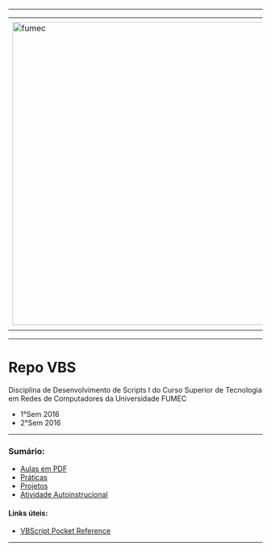 -----

<div align="center">
  <table>
    <tr>
      <td align="center" colspan="2"></td>
    </tr> 
    <tr>
      <td>
        <img align="center" width="600px" src="https://joaopauloaramuni.github.io/image/fumec-logo2.png?raw=true" alt="fumec"/>
      </td>
      <td>
        <img align="center" width="600px" src="https://joaopauloaramuni.github.io/image/fumec-hist.png?raw=true" alt="fumec-hist"/>
      </td>
    </tr>
    <tr>
      <td align="center" colspan="2"></td>
    </tr> 
  </table>
</div>

-----

# Repo VBS

Disciplina de Desenvolvimento de Scripts I do Curso Superior de Tecnologia em Redes de Computadores da Universidade FUMEC

- 1°Sem 2016
- 2°Sem 2016

-----

### Sumário:
- [Aulas em PDF](https://github.com/joaopauloaramuni/vbscript/tree/main/PDF)
- [Práticas](https://github.com/joaopauloaramuni/vbscript/tree/main/PRA%CC%81TICAS)
- [Projetos](https://github.com/joaopauloaramuni/vbscript/tree/main/PROJETOS)
- [Atividade Autoinstrucional](https://github.com/joaopauloaramuni/vbscript/tree/main/AAI)

#### Links úteis:
- [VBScript Pocket Reference](https://www.amazon.com.br/VBScript-Pocket-Reference-Matt-Childs/dp/0596001266)

-----
